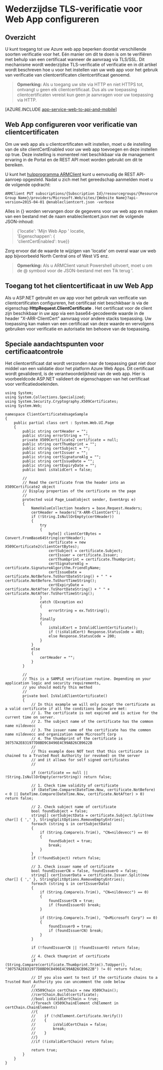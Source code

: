 <properties 
    pageTitle="Wederzijdse TLS-verificatie voor Web App configureren" 
    description="Informatie over het configureren van uw web app voor het gebruik van verificatie van clientcertificaten op TLS." 
    services="app-service" 
    documentationCenter="" 
    authors="naziml" 
    manager="wpickett" 
    editor="jimbe"/>

<tags 
    ms.service="app-service" 
    ms.workload="na" 
    ms.tgt_pltfrm="na" 
    ms.devlang="na" 
    ms.topic="article" 
    ms.date="08/08/2016" 
    ms.author="naziml"/>    

# <a name="how-to-configure-tls-mutual-authentication-for-web-app"></a>Wederzijdse TLS-verificatie voor Web App configureren

## <a name="overview"></a>Overzicht ##
U kunt toegang tot uw Azure web app beperken doordat verschillende soorten verificatie voor het. Eén manier om dit te doen is om te verifiëren met behulp van een certificaat wanneer de aanvraag via TLS/SSL. Dit mechanisme wordt wederzijdse TLS-verificatie of verificatie en in dit artikel wordt beschreven hoe u voor het instellen van uw web app voor het gebruik van verificatie van clientcertificaten clientcertificaat genoemd.

> **Opmerking:** Als u toegang uw site via HTTP en niet HTTPS tot, ontvangt u geen elk clientcertificaat. Dus als uw toepassing clientcertificaten vereist kun geen je aanvragen voor uw toepassing via HTTP.


[AZURE.INCLUDE [app-service-web-to-api-and-mobile](../../includes/app-service-web-to-api-and-mobile.md)] 

## <a name="configure-web-app-for-client-certificate-authentication"></a>Web App configureren voor verificatie van clientcertificaten ##
Om uw web app als u clientcertificaten wilt instellen, moet u de instelling van de site clientCertEnabled voor uw web app toevoegen en deze instellen op true. Deze instelling is momenteel niet beschikbaar via de management ervaring in de Portal en de REST API moet worden gebruikt om dit te bereiken.

U kunt het [hulpprogramma ARMClient](https://github.com/projectkudu/ARMClient) kunt u eenvoudig de REST API-aanroep opgesteld. Nadat u zich met het gereedschap aanmelden moet u de volgende opdracht:

    ARMClient PUT subscriptions/{Subscription Id}/resourcegroups/{Resource Group Name}/providers/Microsoft.Web/sites/{Website Name}?api-version=2015-04-01 @enableclientcert.json -verbose
    
Alles in {} worden vervangen door de gegevens voor uw web app en maken van een bestand met de naam enableclientcert.json met de volgende JSON-inhoud:

> {'locatie': 'Mijn Web App ' locatie,   
>   'Eigenschappen': {  
>     'clientCertEnabled': true}}  

Zorg ervoor dat de waarde te wijzigen van 'locatie' om overal waar uw web app bijvoorbeeld North Central ons of West VS enz.

> **Opmerking:** Als u ARMClient vanuit Powershell uitvoert, moet u om de @ symbool voor de JSON-bestand met een Tik terug '.

## <a name="accessing-the-client-certificate-from-your-web-app"></a>Toegang tot het clientcertificaat in uw Web App ##
Als u ASP.NET gebruikt en uw app voor het gebruik van verificatie van clientcertificaten configureren, het certificaat niet beschikbaar is via de eigenschap **HttpRequest.ClientCertificate** . Het certificaat voor de client zijn beschikbaar in uw app via een base64-gecodeerde waarde in de header "X-ARR-ClientCert" aanvraag voor andere stacks toepassing. Uw toepassing kan maken van een certificaat van deze waarde en vervolgens gebruiken voor verificatie en autorisatie ten behoeve van de toepassing.

## <a name="special-considerations-for-certificate-validation"></a>Speciale aandachtspunten voor certificaatcontrole ##
Het clientcertificaat dat wordt verzonden naar de toepassing gaat niet door middel van een validatie door het platform Azure Web Apps. Dit certificaat wordt gevalideerd, is de verantwoordelijkheid van de web app. Hier is voorbeeldcode ASP.NET valideert de eigenschappen van het certificaat voor verificatiedoeleinden.

    using System;
    using System.Collections.Specialized;
    using System.Security.Cryptography.X509Certificates;
    using System.Web;

    namespace ClientCertificateUsageSample
    {
        public partial class cert : System.Web.UI.Page
        {
            public string certHeader = "";
            public string errorString = "";
            private X509Certificate2 certificate = null;
            public string certThumbprint = "";
            public string certSubject = "";
            public string certIssuer = "";
            public string certSignatureAlg = "";
            public string certIssueDate = "";
            public string certExpiryDate = "";
            public bool isValidCert = false;

            //
            // Read the certificate from the header into an X509Certificate2 object
            // Display properties of the certificate on the page
            //
            protected void Page_Load(object sender, EventArgs e)
            {
                NameValueCollection headers = base.Request.Headers;
                certHeader = headers["X-ARR-ClientCert"];
                if (!String.IsNullOrEmpty(certHeader))
                {
                    try
                    {
                        byte[] clientCertBytes = Convert.FromBase64String(certHeader);
                        certificate = new X509Certificate2(clientCertBytes);
                        certSubject = certificate.Subject;
                        certIssuer = certificate.Issuer;
                        certThumbprint = certificate.Thumbprint;
                        certSignatureAlg = certificate.SignatureAlgorithm.FriendlyName;
                        certIssueDate = certificate.NotBefore.ToShortDateString() + " " + certificate.NotBefore.ToShortTimeString();
                        certExpiryDate = certificate.NotAfter.ToShortDateString() + " " + certificate.NotAfter.ToShortTimeString();
                    }
                    catch (Exception ex)
                    {
                        errorString = ex.ToString();
                    }
                    finally 
                    {
                        isValidCert = IsValidClientCertificate();
                        if (!isValidCert) Response.StatusCode = 403;
                        else Response.StatusCode = 200;
                    }
                }
                else
                {
                    certHeader = "";
                }
            }

            //
            // This is a SAMPLE verification routine. Depending on your application logic and security requirements, 
            // you should modify this method
            //
            private bool IsValidClientCertificate()
            {
                // In this example we will only accept the certificate as a valid certificate if all the conditions below are met:
                // 1. The certificate is not expired and is active for the current time on server.
                // 2. The subject name of the certificate has the common name nildevecc
                // 3. The issuer name of the certificate has the common name nildevecc and organization name Microsoft Corp
                // 4. The thumbprint of the certificate is 30757A2E831977D8BD9C8496E4C99AB26CB9622B
                //
                // This example does NOT test that this certificate is chained to a Trusted Root Authority (or revoked) on the server 
                // and it allows for self signed certificates
                //

                if (certificate == null || !String.IsNullOrEmpty(errorString)) return false;
                
                // 1. Check time validity of certificate
                if (DateTime.Compare(DateTime.Now, certificate.NotBefore) < 0 || DateTime.Compare(DateTime.Now, certificate.NotAfter) > 0) return false;
                
                // 2. Check subject name of certificate
                bool foundSubject = false;
                string[] certSubjectData = certificate.Subject.Split(new char[] { ',' }, StringSplitOptions.RemoveEmptyEntries);
                foreach (string s in certSubjectData)
                {
                    if (String.Compare(s.Trim(), "CN=nildevecc") == 0)
                    {
                        foundSubject = true;
                        break;
                    }
                }
                if (!foundSubject) return false;

                // 3. Check issuer name of certificate
                bool foundIssuerCN = false, foundIssuerO = false;
                string[] certIssuerData = certificate.Issuer.Split(new char[] { ',' }, StringSplitOptions.RemoveEmptyEntries);
                foreach (string s in certIssuerData)
                {
                    if (String.Compare(s.Trim(), "CN=nildevecc") == 0)
                    {
                        foundIssuerCN = true;
                        if (foundIssuerO) break;
                    }

                    if (String.Compare(s.Trim(), "O=Microsoft Corp") == 0)
                    {
                        foundIssuerO = true;
                        if (foundIssuerCN) break;
                    }
                }

                if (!foundIssuerCN || !foundIssuerO) return false;

                // 4. Check thumprint of certificate
                if (String.Compare(certificate.Thumbprint.Trim().ToUpper(), "30757A2E831977D8BD9C8496E4C99AB26CB9622B") != 0) return false;

                // If you also want to test if the certificate chains to a Trusted Root Authority you can uncomment the code below
                //
                //X509Chain certChain = new X509Chain();
                //certChain.Build(certificate);
                //bool isValidCertChain = true;
                //foreach (X509ChainElement chElement in certChain.ChainElements)
                //{
                //    if (!chElement.Certificate.Verify())
                //    {
                //        isValidCertChain = false;
                //        break;
                //    }
                //}
                //if (!isValidCertChain) return false;

                return true;
            }
        }
    }
